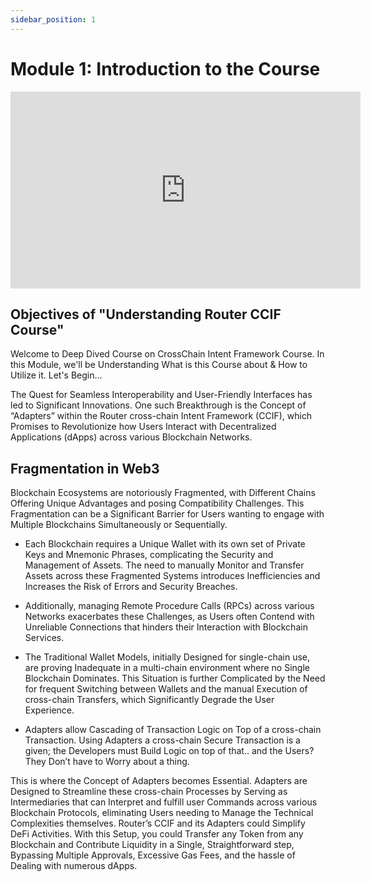 ```yaml
---
sidebar_position: 1
---
```


# Module 1: Introduction to the Course

<iframe width="560" height="315" src="https://www.youtube.com/embed/fIrgXN6EN80" frameborder="0" allow="accelerometer; autoplay; encrypted-media; gyroscope; picture-in-picture" allowfullscreen></iframe>

## Objectives of "Understanding Router CCIF Course"

Welcome to Deep Dived Course on CrossChain Intent Framework Course. In this Module, we'll be Understanding What is this Course about & How to Utilize it. Let's Begin...

The Quest for Seamless Interoperability and User-Friendly Interfaces has led to Significant Innovations. One such Breakthrough is the Concept of “Adapters” within the Router cross-chain Intent Framework (CCIF), which Promises to Revolutionize how Users Interact with Decentralized Applications (dApps) across various Blockchain Networks.

## Fragmentation in Web3

Blockchain Ecosystems are notoriously Fragmented, with Different Chains Offering Unique Advantages and posing Compatibility Challenges. This Fragmentation can be a Significant Barrier for Users wanting to engage with Multiple Blockchains Simultaneously or Sequentially.

- Each Blockchain requires a Unique Wallet with its own set of Private Keys and Mnemonic Phrases, complicating the Security and Management of Assets. The need to manually Monitor and Transfer Assets across these Fragmented Systems introduces Inefficiencies and Increases the Risk of Errors and Security Breaches.

- Additionally, managing Remote Procedure Calls (RPCs) across various Networks exacerbates these Challenges, as Users often Contend with Unreliable Connections that hinders their Interaction with Blockchain Services.

- The Traditional Wallet Models, initially Designed for single-chain use, are proving Inadequate in a multi-chain environment where no Single Blockchain Dominates. This Situation is further Complicated by the Need for frequent Switching between Wallets and the manual Execution of cross-chain Transfers, which Significantly Degrade the User Experience.

- Adapters allow Cascading of Transaction Logic on Top of a cross-chain Transaction. Using Adapters a cross-chain Secure Transaction is a given; the Developers must Build Logic on top of that.. and the Users? They Don’t have to Worry about a thing.

This is where the Concept of Adapters becomes Essential. Adapters are Designed to Streamline these cross-chain Processes by Serving as Intermediaries that can Interpret and fulfill user Commands across various Blockchain Protocols, eliminating Users needing to Manage the Technical Complexities themselves. Router’s CCIF and its Adapters could Simplify DeFi Activities. With this Setup, you could Transfer any Token from any Blockchain and Contribute Liquidity in a Single, Straightforward step, Bypassing Multiple Approvals, Excessive Gas Fees, and the hassle of Dealing with numerous dApps.
